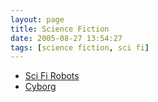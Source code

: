 ```yaml
---
layout: page
title: Science Fiction
date: 2005-08-27 13:54:27
tags: [science fiction, sci fi]
---
```

* [Sci Fi Robots](/wiki/sci_fi_robots)
* [Cyborg](/wiki/cyborg)
